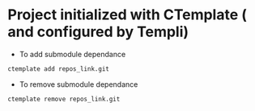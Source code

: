 # Project initialized with CTemplate ( and configured by Templi) 

- To add submodule dependance
```bash
ctemplate add repos_link.git
```

- To remove submodule dependance
```bash
ctemplate remove repos_link.git
```
